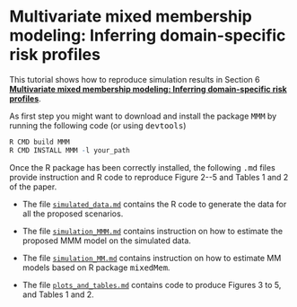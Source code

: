 

# Multivariate mixed membership modeling: Inferring domain-specific risk profiles

This tutorial shows how to reproduce simulation results in Section 6 [**Multivariate mixed membership modeling: Inferring domain-specific risk profiles**](https://arxiv.org/pdf/1901.05191.pdf).



As first step you might want to download and install the package <tt>MMM</tt> by running the following code (or using <tt>devtools</tt>)


```r
R CMD build MMM
R CMD INSTALL MMM -l your_path
```

Once the R package has been correctly installed, the following <tt>.md</tt> files provide instruction and R code to reproduce Figure 2--5 and Tables 1 and 2 of the paper. 

* The file [`simulated_data.md`](simulated_data.md) contains the R code to generate the data for all the proposed scenarios. 

* The file [`simulation_MMM.md`](simulation_MMM.md) contains instruction on how to estimate the proposed MMM model on the simulated data.

* The file [`simulation_MM.md`](simulation_MM.md) contains instruction on how to estimate MM models based on R package <tt>mixedMem</tt>. 

* The file [`plots_and_tables.md`](plots_and_tables.md) contains code to produce Figures 3 to 5, and Tables 1 and 2.



